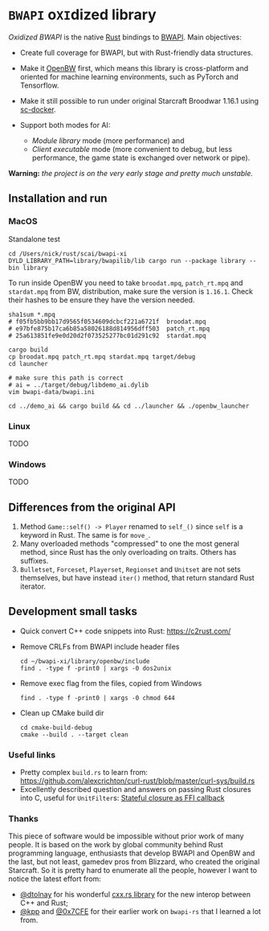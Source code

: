 # `BWAPI` o`XI`dized library
 
_Oxidized BWAPI_ is the native [Rust](https://github.com/rust-lang/rust) bindings 
to [BWAPI](https://github.com/bwapi/bwapi). Main objectives:

- Create full coverage for BWAPI, but with Rust-friendly data structures. 

- Make it [OpenBW](https://github.com/OpenBW/openbw) first, which means this library
  is cross-platform and oriented for machine learning environments,
  such as PyTorch and Tensorflow.
  
- Make it still possible to run under original Starcraft Broodwar 1.16.1 
  using [sc-docker](https://github.com/basil-ladder/sc-docker).
  
- Support both modes for AI: 
  - _Module library_ mode (more performance) and
  - _Client executable_ mode (more convenient to debug, but less performance, the
  game state is exchanged over network or pipe).

__Warning:__ _the project is on the very early stage and pretty much unstable._

## Installation and run

### MacOS

Standalone test
```shell
cd /Users/nick/rust/scai/bwapi-xi
DYLD_LIBRARY_PATH=library/bwapilib/lib cargo run --package library --bin library
```

To run inside OpenBW you need to take `broodat.mpq`, `patch_rt.mpq` and `stardat.mpq` from BW,
distribution, make sure the version is `1.16.1`. Check their hashes to be ensure they have the
version needed.

```shell
sha1sum *.mpq
# f05fb5bb9bb17d9565f0534609dcbcf221a6721f  broodat.mpq
# e97bfe875b17ca6b85a58026188d814956dff503  patch_rt.mpq
# 25a613851fe9e0d20d2f073525277bc01d291c92  stardat.mpq

cargo build
cp broodat.mpq patch_rt.mpq stardat.mpq target/debug
cd launcher

# make sure this path is correct
# ai = ../target/debug/libdemo_ai.dylib
vim bwapi-data/bwapi.ini

cd ../demo_ai && cargo build && cd ../launcher && ./openbw_launcher
```

### Linux
TODO

### Windows
TODO

## Differences from the original API

1. Method `Game::self() -> Player` renamed to `self_()` since `self` is a keyword in Rust. 
   The same is for `move_`.
2. Many overloaded methods "compressed" to one the most general method, since Rust 
   has the only overloading on traits. Others has suffixes.
3. `Bulletset`, `Forceset`, `Playerset`, `Regionset` and `Unitset` are not sets themselves, but
   have instead `iter()` method, that return standard Rust iterator.


## Development small tasks

- Quick convert C++ code snippets into Rust: https://c2rust.com/

- Remove CRLFs from BWAPI include header files
  ```shell
  cd ~/bwapi-xi/library/openbw/include
  find . -type f -print0 | xargs -0 dos2unix
  ```

- Remove exec flag from the files, copied from Windows
  ```shell
  find . -type f -print0 | xargs -0 chmod 644
  ```

- Clean up CMake build dir
  ```shell
  cd cmake-build-debug
  cmake --build . --target clean
  ```

### Useful links

- Pretty complex `build.rs` to learn from: https://github.com/alexcrichton/curl-rust/blob/master/curl-sys/build.rs
- Excellently described question and answers on passing Rust closures into C, useful for `UnitFilter`s: 
  [Stateful closure as FFI callback](https://users.rust-lang.org/t/stateful-closure-for-ffi-callback/29339)

### Thanks

This piece of software would be impossible without prior work of many people. It is based
on the work by global community behind Rust programming language, enthusiasts that develop BWAPI 
and OpenBW and the last, but not least, gamedev pros from Blizzard, who created the original Starcraft.
So it is pretty hard to enumerate all the people, however I want to notice the latest effort from:

- [@dtolnay](https://github.com/dtolnay) for his wonderful [cxx.rs library](https://github.com/dtolnay/cxx) for the new interop between C++ and Rust;
- [@kpp](https://github.com/kpp) and [@0x7CFE](https://github.com/0x7CFE) for their earlier work on `bwapi-rs` that I learned a lot from.